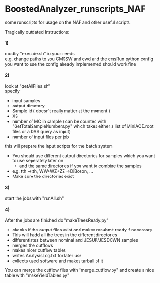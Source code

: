 # BoostedAnalyzer_runscripts_NAF  
some runscripts for usage on the NAF and other useful scripts  

Tragically outdated Instructions:

#### 1)
modify "execute.sh" to your needs  
e.g. change paths to you CMSSW and cwd and the cmsRun python config you want to use
the config already implemented should work fine


#### 2)
look at "getAllFiles.sh"  
specify  
- input samples
- output directory
- Sample id ( doesn't really matter at the moment )
- XS
- number of MC in sample ( can be counted with "GetTotalSampleNumbers.py" which takes either a list of MiniAOD.root files or a DAS query as input)
- number of input files per job

this will prepare the input scripts for the batch system  
- You should use different output directories for samples which you want to use seperately later on   
   - and the same directories if you want to combine the samples  
- e.g. tth ->tth, WW+WZ+ZZ ->DiBoson, ...  
- Make sure the directories exist  

#### 3)
  start the jobs with "runAll.sh"  

#### 4)
After the jobs are finished do "makeTreesReady.py"  
   - checks if the output files exist and makes resubmit ready if necessary  
   - This will hadd all the trees in the different directories  
   - differentiates between nominal and JESUP/JESDOWN samples  
   - merges the cutflows   
   - makes nicer cutflow tables  
   - writes AnalysisLog.txt for later use  
   - collects used software and makes tarball of it  

You can merge the cutflow files with "merge_cutflow.py"  and create a nice table with "makeYieldTables.py"  

